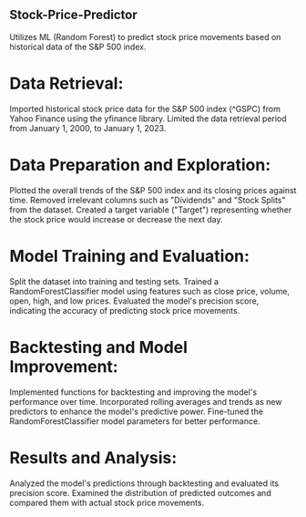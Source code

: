 ## Stock-Price-Predictor
Utilizes ML (Random Forest) to predict stock price movements based on historical data of the S&amp;P 500 index.

# Data Retrieval:

Imported historical stock price data for the S&P 500 index (^GSPC) from Yahoo Finance using the yfinance library.
Limited the data retrieval period from January 1, 2000, to January 1, 2023.

# Data Preparation and Exploration:

Plotted the overall trends of the S&P 500 index and its closing prices against time.
Removed irrelevant columns such as "Dividends" and "Stock Splits" from the dataset.
Created a target variable ("Target") representing whether the stock price would increase or decrease the next day.

# Model Training and Evaluation:

Split the dataset into training and testing sets.
Trained a RandomForestClassifier model using features such as close price, volume, open, high, and low prices.
Evaluated the model's precision score, indicating the accuracy of predicting stock price movements.

# Backtesting and Model Improvement:

Implemented functions for backtesting and improving the model's performance over time.
Incorporated rolling averages and trends as new predictors to enhance the model's predictive power.
Fine-tuned the RandomForestClassifier model parameters for better performance.

# Results and Analysis:

Analyzed the model's predictions through backtesting and evaluated its precision score.
Examined the distribution of predicted outcomes and compared them with actual stock price movements.
